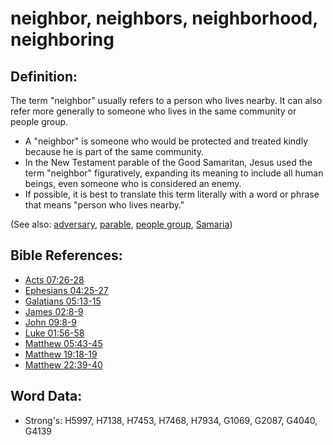 # neighbor, neighbors, neighborhood, neighboring #

## Definition: ##

The term "neighbor" usually refers to a person who lives nearby. It can also refer more generally to someone who lives in the same community or people group.

* A "neighbor" is someone who would be protected and treated kindly because he is part of the same community.
* In the New Testament parable of the Good Samaritan, Jesus used the term "neighbor" figuratively, expanding its meaning to include all human beings, even someone who is considered an enemy.
* If possible, it is best to translate this term literally with a word or phrase that means "person who lives nearby."

(See also: [adversary](../other/adversary.md), [parable](../kt/parable.md), [people group](../other/peoplegroup.md), [Samaria](../names/samaria.md))

## Bible References: ##

* [Acts 07:26-28](rc://en/tn/help/act/07/26)
* [Ephesians 04:25-27](rc://en/tn/help/eph/04/25)
* [Galatians 05:13-15](rc://en/tn/help/gal/05/13)
* [James 02:8-9](rc://en/tn/help/jas/02/08)
* [John 09:8-9](rc://en/tn/help/jhn/09/08)
* [Luke 01:56-58](rc://en/tn/help/luk/01/56)
* [Matthew 05:43-45](rc://en/tn/help/mat/05/43)
* [Matthew 19:18-19](rc://en/tn/help/mat/19/18)
* [Matthew 22:39-40](rc://en/tn/help/mat/22/39)

## Word Data: ##

* Strong's: H5997, H7138, H7453, H7468, H7934, G1069, G2087, G4040, G4139
